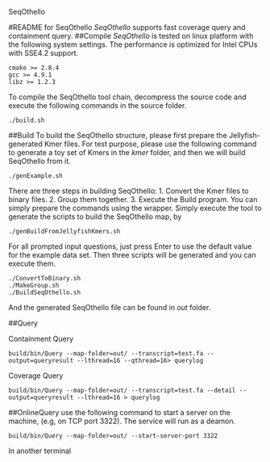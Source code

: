 SeqOthello

#README for SeqOthello
_SeqOthello_ supports fast coverage query and containment query. 
##Compile
_SeqOthello_ is tested on linux platform with the following system settings. The performance is optimized for Intel CPUs with SSE4.2 support.
```
cmake >= 2.8.4
gcc >= 4.9.1
libz >= 1.2.3
```
To compile the SeqOthello tool chain, decompress the source code and execute the following commands in the source folder.
```
./build.sh
```

##Build
To build the SeqOthello structure, please first prepare the Jellyfish-generated Kmer files. For test purpose, 
   please use the following command to generate a toy set of Kmers in the _kmer_ folder, and then we will build SeqOthello from it.
```
./genExample.sh
```
There are three steps in building SeqOthello: 1. Convert the Kmer files to binary files. 2. Group them together. 3. Execute the Build program. 
You can simply prepare the commands using the wrapper. Simply execute the tool to generate the scripts to build the SeqOthello map, by
```
./genBuildFromJellyfishKmers.sh
```
For all prompted input questions, just press Enter to use the default value for the example data set. Then three scripts will be generated and you can execute them.

```
./ConvertToBinary.sh
./MakeGroup.sh
./BuildSeqOthello.sh
```
And the generated SeqOthello file can be found in _out_ folder.

##Query

Containment Query

```build/bin/Query --map-folder=out/ --transcript=test.fa --output=queryresult --lthread=16 --qthread=16> querylog```

Coverage Query

```build/bin/Query --map-folder=out/ --transcript=test.fa --detail --output=queryresult --lthread=16 > querylog```

##OnlineQuery
use the following command to start a server on the machine, (e.g, on TCP port 3322). The service will run as a deamon.

```build/bin/Query --map-folder=out/ --start-server-port 3322```

In another terminal